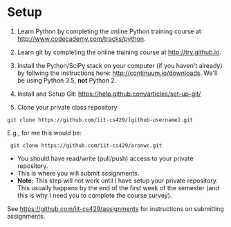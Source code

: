 # Setup

1. Learn Python by completing the online Python training course at <http://www.codecademy.com/tracks/python>.

2. Learn git by completing the online training course at <http://try.github.io>.

3. Install the Python/SciPy stack on your computer (if you haven't already) by follwing the instructions here: <http://continuum.io/downloads>. We'll be using Python 3.5, **not** Python 2.

4. Install and Setup Git: <https://help.github.com/articles/set-up-git/>

5. Clone your private class repository
```
git clone https://github.com/iit-cs429/[github-username].git
```
E.g., for me this would be:
  ```
   git clone https://github.com/iit-cs429/aronwc.git
  ```
  - You should have read/write (pull/push) access to your private repository.
  - This is where you will submit assignments.
  - **Note:** This step will not work until I have setup your private repository. This usually happens by the end of the first week of the semester (and this is why I need you to complete the course survey).

See <https://github.com/iit-cs429/assignments> for instructions on submitting assignments.
